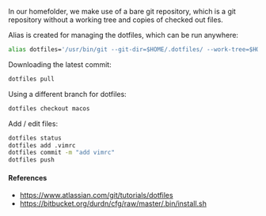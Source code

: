 In our homefolder, we make use of a bare git repository, which is a git repository without a working tree and copies of checked out files.

Alias is created for managing the dotfiles, which can be run anywhere:
```bash
alias dotfiles='/usr/bin/git --git-dir=$HOME/.dotfiles/ --work-tree=$HOME'
```

Downloading the latest commit:
```bash
dotfiles pull
```

Using a different branch for dotfiles:
```bash
dotfiles checkout macos
```

Add / edit files:
```bash
dotfiles status
dotfiles add .vimrc
dotfiles commit -m "add vimrc"
dotfiles push
```

#### References
- https://www.atlassian.com/git/tutorials/dotfiles
- https://bitbucket.org/durdn/cfg/raw/master/.bin/install.sh
